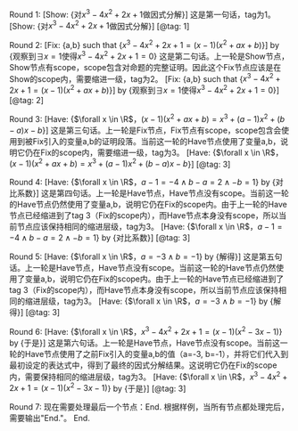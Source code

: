 

Round 1:
<thinking>
[Show: {对$x^3-4x^2+2x+1$做因式分解}]
这是第一句话，tag为1。
</thinking>
<result>
[Show: {对$x^3-4x^2+2x+1$做因式分解}] [@tag: 1]
</result>

Round 2:
<thinking>
[Fix: {a,b} such that {$x^3-4x^2+2x+1=(x-1)(x^2+ax+b)$}] by {观察到$\exists x=1$使得$x^3-4x^2+2x+1=0$}
这是第二句话。上一轮是Show节点，Show节点有scope，scope包含对命题的完整证明。因此这个Fix节点应该是在Show的scope内，需要缩进一级，tag为2。
</thinking>
<result>
[Fix: {a,b} such that {$x^3-4x^2+2x+1=(x-1)(x^2+ax+b)$}] by {观察到$\exists x=1$使得$x^3-4x^2+2x+1=0$}] [@tag: 2]
</result>

Round 3:
<thinking>
[Have: {$\forall x \in \R$，$(x-1)(x^2+ax+b)=x^3+(a-1)x^2+(b-a)x-b$}]
这是第三句话。上一轮是Fix节点，Fix节点有scope，scope包含会使用到被Fix引入的变量a,b的证明段落。当前这一轮的Have节点使用了变量a,b，说明它仍在Fix的scope内，需要缩进一级，tag为3。
</thinking>
<result>
[Have: {$\forall x \in \R$，$(x-1)(x^2+ax+b)=x^3+(a-1)x^2+(b-a)x-b$}] [@tag: 3]
</result>

Round 4:
<thinking>
[Have: {$\forall x \in \R$，$a-1=-4 \land b-a=2 \land -b=1$} by {对比系数}]
这是第四句话。上一轮是Have节点，Have节点没有scope。当前这一轮的Have节点仍然使用了变量a,b，说明它仍在Fix的scope内。由于上一轮的Have节点已经缩进到了tag 3（Fix的scope内），而Have节点本身没有scope，所以当前节点应该保持相同的缩进层级，tag为3。
</thinking>
<result>
[Have: {$\forall x \in \R$，$a-1=-4 \land b-a=2 \land -b=1$} by {对比系数}] [@tag: 3]
</result>

Round 5:
<thinking>
[Have: {$\forall x \in \R$，$a=-3 \land b=-1$} by {解得}]
这是第五句话。上一轮是Have节点，Have节点没有scope。当前这一轮的Have节点仍然使用了变量a,b，说明它仍在Fix的scope内。由于上一轮的Have节点已经缩进到了tag 3（Fix的scope内），而Have节点本身没有scope，所以当前节点应该保持相同的缩进层级，tag为3。
</thinking>
<result>
[Have: {$\forall x \in \R$，$a=-3 \land b=-1$} by {解得}] [@tag: 3]
</result>

Round 6:
<thinking>
[Have: {$\forall x \in \R$，$x^3-4x^2+2x+1=(x-1)(x^2-3x-1)$} by {于是}]
这是第六句话。上一轮是Have节点，Have节点没有scope。当前这一轮的Have节点使用了之前Fix引入的变量a,b的值（a=-3, b=-1），并将它们代入到最初设定的表达式中，得到了最终的因式分解结果。这说明它仍在Fix的scope内，需要保持相同的缩进层级，tag为3。
</thinking>
<result>
[Have: {$\forall x \in \R$，$x^3-4x^2+2x+1=(x-1)(x^2-3x-1)$} by {于是}] [@tag: 3]
</result>

Round 7:
<thinking>
现在需要处理最后一个节点：End.
根据样例，当所有节点都处理完后，需要输出"End."。
</thinking>
<result>
End.
</result>